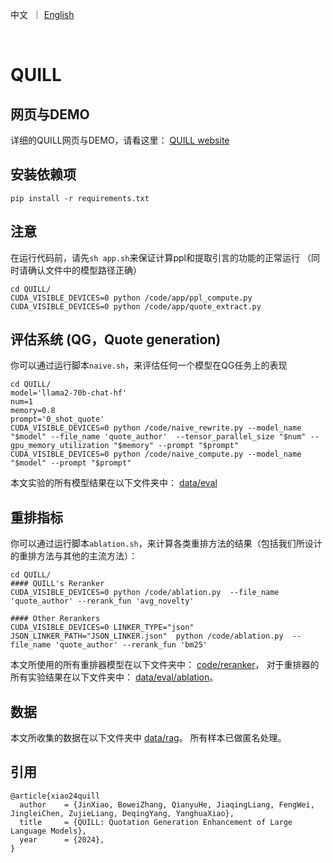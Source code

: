 <p align="left">
     中文</a>&nbsp ｜ <a href="README.md">English</a>&nbsp
</p>
<br>

# QUILL

## 网页与DEMO
详细的QUILL网页与DEMO，请看这里： [QUILL website](https://gracexiaoo.github.io/quill.github.io/)

## 安装依赖项

```
pip install -r requirements.txt
```

## 注意

在运行代码前，请先`sh app.sh`来保证计算ppl和提取引言的功能的正常运行 （同时请确认文件中的模型路径正确）
```
cd QUILL/
CUDA_VISIBLE_DEVICES=0 python /code/app/ppl_compute.py
CUDA_VISIBLE_DEVICES=0 python /code/app/quote_extract.py
```

## 评估系统 (QG，Quote generation)

你可以通过运行脚本`naive.sh`，来评估任何一个模型在QG任务上的表现

```
cd QUILL/
model='llama2-70b-chat-hf'
num=1
memory=0.8
prompt='0_shot_quote'
CUDA_VISIBLE_DEVICES=0 python /code/naive_rewrite.py --model_name "$model" --file_name 'quote_author'  --tensor_parallel_size "$num" --gpu_memory_utilization "$memory" --prompt "$prompt"
CUDA_VISIBLE_DEVICES=0 python /code/naive_compute.py --model_name "$model" --prompt "$prompt"
```

本文实验的所有模型结果在以下文件夹中： [data/eval](data/eval)

## 重排指标

你可以通过运行脚本`ablation.sh`，来计算各类重排方法的结果（包括我们所设计的重排方法与其他的主流方法）：

```
cd QUILL/
#### QUILL's Reranker
CUDA_VISIBLE_DEVICES=0 python /code/ablation.py  --file_name 'quote_author' --rerank_fun 'avg_novelty'

#### Other Rerankers
CUDA_VISIBLE_DEVICES=0 LINKER_TYPE="json" JSON_LINKER_PATH="JSON_LINKER.json"  python /code/ablation.py  --file_name 'quote_author' --rerank_fun 'bm25'
```

本文所使用的所有重排器模型在以下文件夹中： [code/reranker](code/reranker)，
对于重排器的所有实验结果在以下文件夹中： [data/eval/ablation](data/eval/ablation)。

## 数据

本文所收集的数据在以下文件夹中 [data/rag](data/rag)。 所有样本已做匿名处理。

## 引用
```
@article{xiao24quill
  author    = {JinXiao, BoweiZhang, QianyuHe, JiaqingLiang, FengWei, JingleiChen, ZujieLiang, DeqingYang, YanghuaXiao},
  title     = {QUILL: Quotation Generation Enhancement of Large Language Models},
  year      = {2024},
}
```
